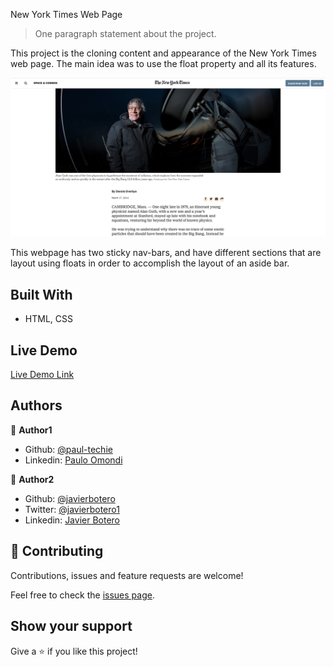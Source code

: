 New York Times Web Page

> One paragraph statement about the project.

This project is the cloning content and appearance of the New York Times web page. The main idea was to use the float property and all its features. 

![screenshot](assets/screenshot.png)

This webpage has two sticky nav-bars, and have different sections that are layout using floats in order to accomplish the layout of an aside bar. 

## Built With

- HTML, CSS

## Live Demo

[Live Demo Link](https://codepen.io/javierbotero1/pen/WNbxNXX)

## Authors

👤 **Author1**

- Github: [@paul-techie](https://github.com/paulo-techie)
- Linkedin: [Paulo Omondi](https://www.linkedin.com/in/paul-o-43051a31/)

👤 **Author2**

- Github: [@javierbotero](https://github.com/javierbotero)
- Twitter: [@javierbotero1](https://twitter.com/JavierBotero1)
- Linkedin: [Javier Botero](https://www.linkedin.com/in/javier-botero-044686155/)

## 🤝 Contributing

Contributions, issues and feature requests are welcome!

Feel free to check the [issues page](issues/).

## Show your support

Give a ⭐️ if you like this project!

